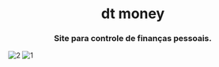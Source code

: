 <h1 align="center">dt money</h1>

<h3 align="center">Site para controle de finanças pessoais.</h3>

![2](https://user-images.githubusercontent.com/99914904/180620213-2ceb7268-9ffd-4be9-b62a-978779a2765e.png)
![1](https://user-images.githubusercontent.com/99914904/180620214-b9c43dcb-b6bb-4753-a24a-a849c8879431.png)
